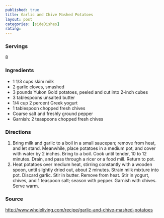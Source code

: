 ```yaml
---
published: true
title: Garlic and Chive Mashed Potatoes
layout: post
categories: [sideDishes]
rating: 
---
```

### Servings
8

### Ingredients
- 1 1/3 cups skim milk
- 2 garlic cloves, smashed
- 3 pounds Yukon Gold potatoes, peeled and cut into 2-inch cubes
- 3 tablespoons unsalted butter
- 1/4 cup 2 percent Greek yogurt
- 1 tablespoon chopped fresh chives
- Coarse salt and freshly ground pepper
- Garnish: 2 teaspoons chopped fresh chives



### Directions
1. Bring milk and garlic to a boil in a small saucepan; remove from heat, and let stand. Meanwhile, place potatoes in a medium pot, and cover with water by 2 inches. Bring to a boil. Cook until tender, 10 to 12 minutes. Drain, and pass through a ricer or a food mill. Return to pot.
2. Heat potatoes over medium heat, stirring constantly with a wooden spoon, until slightly dried out, about 2 minutes. Strain milk mixture into pot. Discard garlic. Stir in butter. Remove from heat. Stir in yogurt, chives, and 1 teaspoon salt; season with pepper. Garnish with chives. Serve warm.

### Source
<a href="http://www.wholeliving.com/recipe/garlic-and-chive-mashed-potatoes" target="new">http://www.wholeliving.com/recipe/garlic-and-chive-mashed-potatoes</a>
